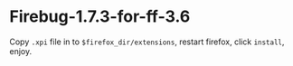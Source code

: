 # Firebug-1.7.3-for-ff-3.6
Copy `.xpi` file in to `$firefox_dir/extensions`, restart firefox, click `install`, enjoy.
